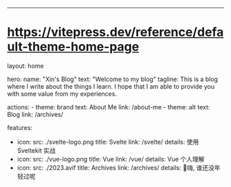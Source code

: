 ---
# https://vitepress.dev/reference/default-theme-home-page
layout: home

hero:
  name: "Xin's Blog"
  text: "Welcome to my blog"
  tagline: This is a blog where I write about the things I learn. I hope that I am able to provide you with some value from my experiences.

  actions:
    - theme: brand
      text: About Me
      link: /about-me
    - theme: alt
      text: Blog
      link: /archives/

features:
  - icon: 
      src: ./svelte-logo.png
    title: Svelte
    link: /svelte/
    details: 使用 Sveltekit 实战
  - icon: 
      src: ./vue-logo.png
    title: Vue 
    link: /vue/
    details: Vue 个人理解
  - icon: 
      src: ./2023.avif
    title: Archives
    link: /archives/
    details: 🚀嗨, 谁还没年轻过呢

